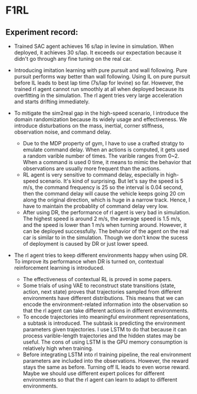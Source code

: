 # F1RL
## Experiment record:

* Trained SAC agent achieves 16 s/lap in levine in simulation. When deployed, it achieves 30 s/lap. It exceeds our expectation because it didn't go through any fine tuning on the real car.

* Introducing imitation learning with pure pursuit and wall following. Pure pursuit performs way better than wall following. Using IL on pure pursuit before IL leads to best lap time (7s/lap for levine) so far. However, the trained rl agent cannot run smoothly at all when deployed because its overfitting in the simulation. The rl agent tries very large acceleration and starts drifting immediately.

* To mitigate the sim2real gap in the high-speed scenario, I introduce the domain randomization because its widely usage and effectiveness. We introduce disturbations on the mass, inertial, corner stiffness, observation noise, and command delay.
    * Due to the MDP property of gym, I have to use a crafted stratgy to emulate command delay. When an actions is computed, it gets used a random varible number of times. The varible ranges from 0~2. When a command is used 0 time, it means to mimic the behavior that observations are usually more frequent than the actions.
    * RL agent is very sensitive to command delay, especially in high-speed scenario. It's kind of surprising. But let's say the speed is 5 m/s, the command frequency is 25 so the interval is 0.04 second, then the command delay will cause the vehicle keeps going 20 cm along the original direction, which is huge in a narrow track. Hence, I have to maintain the probablity of command delay very low.
    * After using DR, the performance of rl agent is very bad in simulation. The highest speed is around 2 m/s, the average speed is 1.5 m/s, and the speed is lower than 1 m/s when turning around. However, it can be deployed successfully. The behavior of the agent on the real car is similar to in the simulation. Though we don't know the sucess of deployment is caused by DR or just lower speed.

* The rl agent tries to keep different environments happy when using DR. To improve its performance when DR is turned on, contextual reinforcement learning is introduced. 
    * The effectiveness of contextual RL is proved in some papers.
    * Some trials of using VAE to reconstruct state transitions (state, action, next state) proves that trajectories sampled from different environments have different distributions. This means that we can encode the environment-related information into the observation so that the rl agent can take different actions in different environments.
    * To encode trajectories into meaningful environment representations, a subtask is introduced. The subtask is predicting the environment parameters given trajectories. I use LSTM to do that because it can process varible-length trajectories and the hidden states may be useful. The cons of using LSTM is the GPU memory consumption is relatively high when training. 
    * Before integrating LSTM into rl training pipeline, the real environment parameters are included into the observations. However, the reward stays the same as before. Turning off IL leads to even worse reward. Maybe we should use different expert polices for different environments so that the rl agent can learn to adapt to different environments.